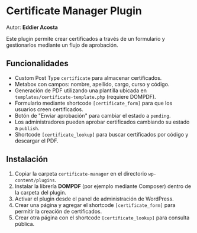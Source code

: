 # Certificate Manager Plugin

Autor: **Eddier Acosta**

Este plugin permite crear certificados a través de un formulario y gestionarlos mediante un flujo de aprobación.

## Funcionalidades
- Custom Post Type `certificate` para almacenar certificados.
- Metabox con campos: nombre, apellido, cargo, curso y código.
- Generación de PDF utilizando una plantilla ubicada en `templates/certificate-template.php` (requiere DOMPDF).
- Formulario mediante shortcode `[certificate_form]` para que los usuarios creen certificados.
- Botón de "Enviar aprobación" para cambiar el estado a `pending`.
- Los administradores pueden aprobar certificados cambiando su estado a `publish`.
- Shortcode `[certificate_lookup]` para buscar certificados por código y descargar el PDF.

## Instalación
1. Copiar la carpeta `certificate-manager` en el directorio `wp-content/plugins`.
2. Instalar la librería **DOMPDF** (por ejemplo mediante Composer) dentro de la carpeta del plugin.
3. Activar el plugin desde el panel de administración de WordPress.
4. Crear una página y agregar el shortcode `[certificate_form]` para permitir la creación de certificados.
5. Crear otra página con el shortcode `[certificate_lookup]` para consulta pública.

